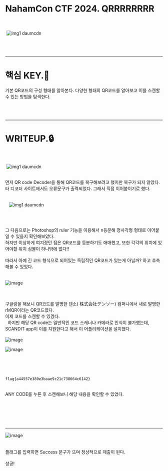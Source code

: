 NahamCon CTF 2024. QRRRRRRRR
============================
<br><br>
 ![img1 daumcdn](https://github.com/banda59/CTF/assets/165415245/67c8242b-2f61-4c2a-baf3-88bd5018a559)
<br><br><br><br>


***
# 핵심 KEY.🔑 
기본 QR코드의 구성 형태를 알아본다.
다양한 형태의 QR코드를 알아보고 이를 스캔할 수 있는 방법을 탐색한다.  
<br><br><br>
***
# WRITEUP.🔒 
 <br><br>
 ![img1 daumcdn](https://github.com/banda59/CTF/assets/165415245/26d03e75-0621-4483-9404-ef6a6af9b204)
<br><br>


먼저 QR code Decoder을 통해 QR코드를 복구해보려고 했지만 복구가 되지 않았다.   
타 디코더 사이트에서도 오류문구가 출력되었다. 그래서 직접 이어붙이기로 했다.   
 <br><br>
 
 ![img1 daumcdn](https://github.com/banda59/CTF/assets/165415245/a01234ae-34b0-4e86-831b-d1c0b2564719)

<br><br>

그 다음으로는 Photoshop의 ruler 기능을 이용해서 n등분해 정사각형 형태로 이어붙일 수 있을지 확인해보았다.   
하지만 이상하게 여겨졌던 점은 QR코드를 등분하기도 애매했고, 또한 각각의 위치에 있어야할 위치 심볼이 하나밖에 없다!!   
 <br>
따라서 아예 긴 코드 형식으로 되어있는 독립적인 QR코드가 있는게 아닐까? 하고 추측해볼 수 있었다.   
 
 <br><br>
![image](https://github.com/banda59/CTF/assets/165415245/7bdf215c-63c4-40fc-9610-434da1095ab2)


<br><br>
구글링을 해보니 QR코드를 발명한 덴소( 株式会社デンソー) 컴퍼니에서 새로 발명한 rMQR이라는 QR코드였다.   
이제 코드를 스캔할 수 있겠다.
 <br>
 
하지만 해당 QR code는 일반적인 코드 스캐너나 카메라로 인식이 불가했는데,   
SCANDIT app이 이를 지원한다고 해서 이 어플리케이션을 설치했다.
 <br><br>
![image](https://github.com/banda59/CTF/assets/165415245/516f9c09-b9c9-46de-b927-006d2d3db22a)


![image](https://github.com/banda59/CTF/assets/165415245/5bfde858-8b54-4741-9ab2-610a0182ff41)



 <br><br><br>
```
flag{a44557e380e3baae9c21c738664c6142}
```
<br>
ANY CODE를 누른 후 스캔해보니 해당 내용을 확인할 수 있었다.
 <br><br><br><br>
<br><br>

***
 
![image](https://github.com/banda59/CTF/assets/165415245/c15604f2-fc9f-457c-a489-a8f56593ff70)
 <br><br><br>
플래그를 입력하면 Success 문구가 뜨며 정상적으로 제출이 된다.   
<br>
성공!
